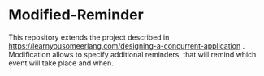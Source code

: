 # Modified-Reminder
This repository extends the project described in https://learnyousomeerlang.com/designing-a-concurrent-application . Modification allows to specify additional reminders, that will remind which event will take place and when.
